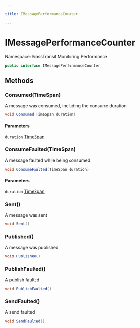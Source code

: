 ```yaml
---

title: IMessagePerformanceCounter

---
```


# IMessagePerformanceCounter

Namespace: MassTransit.Monitoring.Performance

```csharp
public interface IMessagePerformanceCounter
```

## Methods

### **Consumed(TimeSpan)**

A message was consumed, including the consume duration

```csharp
void Consumed(TimeSpan duration)
```

#### Parameters

`duration` [TimeSpan](https://learn.microsoft.com/en-us/dotnet/api/system.timespan)<br/>

### **ConsumeFaulted(TimeSpan)**

A message faulted while being consumed

```csharp
void ConsumeFaulted(TimeSpan duration)
```

#### Parameters

`duration` [TimeSpan](https://learn.microsoft.com/en-us/dotnet/api/system.timespan)<br/>

### **Sent()**

A message was sent

```csharp
void Sent()
```

### **Published()**

A message was published

```csharp
void Published()
```

### **PublishFaulted()**

A publish faulted

```csharp
void PublishFaulted()
```

### **SendFaulted()**

A send faulted

```csharp
void SendFaulted()
```
